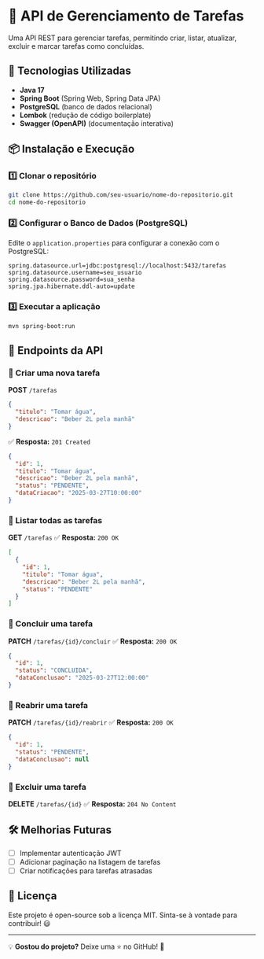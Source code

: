 # 📌 API de Gerenciamento de Tarefas

Uma API REST para gerenciar tarefas, permitindo criar, listar, atualizar, excluir e marcar tarefas como concluídas.

## 🚀 Tecnologias Utilizadas
- **Java 17**
- **Spring Boot** (Spring Web, Spring Data JPA)
- **PostgreSQL** (banco de dados relacional)
- **Lombok** (redução de código boilerplate)
- **Swagger (OpenAPI)** (documentação interativa)

## 📦 Instalação e Execução

### 1️⃣ Clonar o repositório
```sh
git clone https://github.com/seu-usuario/nome-do-repositorio.git
cd nome-do-repositorio
```

### 2️⃣ Configurar o Banco de Dados (PostgreSQL)
Edite o `application.properties` para configurar a conexão com o PostgreSQL:
  ```properties
  spring.datasource.url=jdbc:postgresql://localhost:5432/tarefas
  spring.datasource.username=seu_usuario
  spring.datasource.password=sua_senha
  spring.jpa.hibernate.ddl-auto=update
  ```

### 3️⃣ Executar a aplicação
```sh
mvn spring-boot:run
```

## 📌 Endpoints da API

### 📌 Criar uma nova tarefa
**POST** `/tarefas`
```json
{
  "titulo": "Tomar água",
  "descricao": "Beber 2L pela manhã"
}
```
✅ **Resposta:** `201 Created`
```json
{
  "id": 1,
  "titulo": "Tomar água",
  "descricao": "Beber 2L pela manhã",
  "status": "PENDENTE",
  "dataCriacao": "2025-03-27T10:00:00"
}
```

### 📌 Listar todas as tarefas
**GET** `/tarefas`
✅ **Resposta:** `200 OK`
```json
[
  {
    "id": 1,
    "titulo": "Tomar água",
    "descricao": "Beber 2L pela manhã",
    "status": "PENDENTE"
  }
]
```

### 📌 Concluir uma tarefa
**PATCH** `/tarefas/{id}/concluir`
✅ **Resposta:** `200 OK`
```json
{
  "id": 1,
  "status": "CONCLUIDA",
  "dataConclusao": "2025-03-27T12:00:00"
}
```

### 📌 Reabrir uma tarefa
**PATCH** `/tarefas/{id}/reabrir`
✅ **Resposta:** `200 OK`
```json
{
  "id": 1,
  "status": "PENDENTE",
  "dataConclusao": null
}
```

### 📌 Excluir uma tarefa
**DELETE** `/tarefas/{id}`
✅ **Resposta:** `204 No Content`

## 🛠️ Melhorias Futuras
- [ ] Implementar autenticação JWT
- [ ] Adicionar paginação na listagem de tarefas
- [ ] Criar notificações para tarefas atrasadas

## 📜 Licença
Este projeto é open-source sob a licença MIT. Sinta-se à vontade para contribuir! 😃

---
💡 **Gostou do projeto?** Deixe uma ⭐ no GitHub! 🚀

